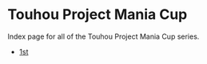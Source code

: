 # Touhou Project Mania Cup

Index page for all of the Touhou Project Mania Cup series.

- [1st](1st "Touhou Project Mania Cup 1st")
